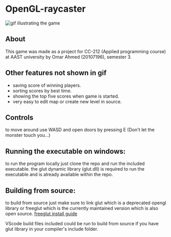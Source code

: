 
# OpenGL-raycaster

![gif illustrating the game][GIF]

## About

This game was made as a project for CC-212 (Applied programming course) at AAST university by Omar Ahmed (20107196), semester 3.

## Other features not shown in gif

- saving score of winning players.
- sorting scores by best time.
- showing the top five scores when game is started.
- very easy to edit map or create new level in source.

## Controls

to move around use WASD and open doors by pressing E
(Don't let the monster touch you...)

## **Running the executable on windows:**

to run the program locally just clone the repo and run the included executable.
the glut dynamic library (glut.dll) is required to run the executable and is already available within the repo.

## **Building from source:**

to build from source just make sure to link glut which is a deprecated opengl library or freeglut which is the currently maintained version which is also open source.
[freeglut install guide](http://freeglut.sourceforge.net/docs/install.php)

VScode build files included could be run to build from source if you have glut library in your compiler's include folder.

[GIF]: https://media.giphy.com/media/zmTNhRsSOmhQtvD6xs/giphy.gif
